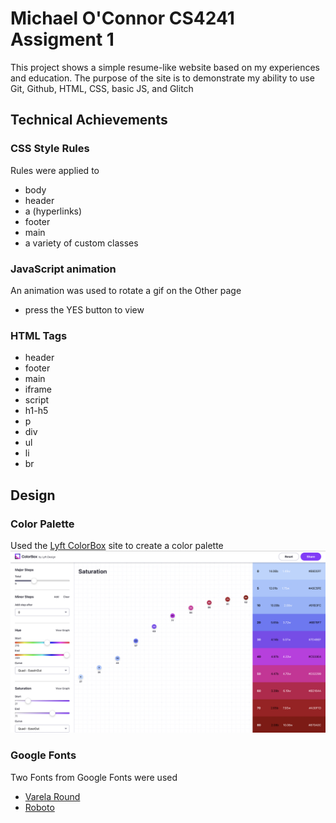 # Michael O'Connor CS4241 Assigment 1

This project shows a simple resume-like website based on my experiences and education. 
The purpose of the site is to demonstrate my ability to use Git, Github, HTML, CSS, basic JS, and Glitch

## Technical Achievements
### CSS Style Rules
Rules were applied to 
- body
- header
- a (hyperlinks)
- footer
- main
- a variety of custom classes

### JavaScript animation
An animation was used to rotate a gif on the Other page 
- press the YES button to view

### HTML Tags
- header
- footer
- main
- iframe
- script
- h1-h5
- p 
- div
- ul
- li
- br

## Design
### Color Palette
Used the [Lyft ColorBox](https://lyft-colorbox.herokuapp.com) site to create a color palette
![Color palette from Lyft Colorbox](./CS4241_A1_Color_Palette.png "Lyft Color Palette")

### Google Fonts
Two Fonts from Google Fonts were used
- [Varela Round](https://fonts.google.com/specimen/Varela+Round?query=varela+round")
- [Roboto](https://fonts.google.com/specimen/Roboto?query=roboto)
